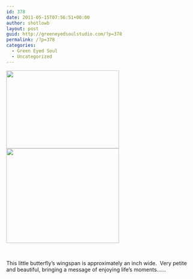 ```yaml
---
id: 378
date: 2011-05-15T07:56:51+00:00
author: shotlowb
layout: post
guid: http://greeneyedsoulstudio.com/?p=378
permalink: /?p=378
categories:
  - Green Eyed Soul
  - Uncategorized
---
```

[<img class="alignnone size-medium wp-image-379" title="OLYMPUS DIGITAL CAMERA" src="http://greeneyedsoulstudio.com/wp-content/uploads/2011/05/P5130223-300x207.jpg" alt="" width="300" height="207" />](http://greeneyedsoulstudio.com/wp-content/uploads/2011/05/P5130223.jpg)[<img class="alignnone size-medium wp-image-380" title="OLYMPUS DIGITAL CAMERA" src="http://greeneyedsoulstudio.com/wp-content/uploads/2011/05/P5130228-300x252.jpg" alt="" width="300" height="252" />](http://greeneyedsoulstudio.com/wp-content/uploads/2011/05/P5130228.jpg)

&nbsp;

This little butterfly&#8217;s wingspan is approximately an inch wide.  Very petite and beautiful, bringing a message of enjoying life&#8217;s moments&#8230;&#8230;